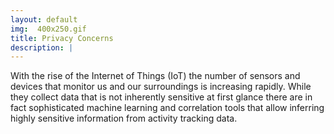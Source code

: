 ```yaml
---
layout: default
img:  400x250.gif
title: Privacy Concerns
description: |
---
```

With the rise of the Internet of Things (IoT) the number of sensors and devices that monitor us and our surroundings is increasing rapidly. 
While they collect data that is not inherently sensitive at first glance there are in fact sophisticated machine learning and correlation tools that allow inferring highly sensitive information from activity tracking data.